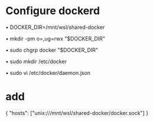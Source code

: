 # Configure dockerd

• DOCKER_DIR=/mnt/wsl/shared-docker

• mkdir -pm o=,ug=rwx "$DOCKER_DIR"

• sudo chgrp docker "$DOCKER_DIR"

• sudo mkdir /etc/docker

• sudo vi /etc/docker/daemon.json

# add 

{
   "hosts": ["unix:///mnt/wsl/shared-docker/docker.sock"]
}

